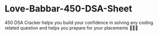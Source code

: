 # Love-Babbar-450-DSA-Sheet
450 DSA Cracker helps you build your confidence in solving any coding related question and helps you prepare for your placements 👨🏻‍🎓
